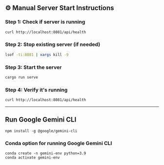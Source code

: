 ## ⚙️ Manual Server Start Instructions

### Step 1: Check if server is running
```bash
curl http://localhost:8081/api/health
```

### Step 2: Stop existing server (if needed)
```bash
lsof -ti:8081 | xargs kill -9
```

### Step 3: Start the server
```bash
cargo run serve
```

### Step 4: Verify it's running
```bash
curl http://localhost:8081/api/health
```

---

## Run Google Gemini CLI

	npm install -g @google/gemini-cli

<!--
# npm worked above, pip didn't for L.
    pip install -q -U google-genai
-->

### Conda option for running Google Gemini CLI

	conda create -n gemini-env python=3.9
	conda activate gemini-env

